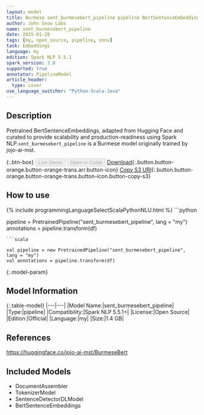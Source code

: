 ```yaml
---
layout: model
title: Burmese sent_burmesebert_pipeline pipeline BertSentenceEmbeddings from jojo-ai-mst
author: John Snow Labs
name: sent_burmesebert_pipeline
date: 2025-01-28
tags: [my, open_source, pipeline, onnx]
task: Embeddings
language: my
edition: Spark NLP 5.5.1
spark_version: 3.0
supported: true
annotator: PipelineModel
article_header:
  type: cover
use_language_switcher: "Python-Scala-Java"
---
```


## Description

Pretrained BertSentenceEmbeddings, adapted from Hugging Face and curated to provide scalability and production-readiness using Spark NLP.`sent_burmesebert_pipeline` is a Burmese model originally trained by jojo-ai-mst.

{:.btn-box}
<button class="button button-orange" disabled>Live Demo</button>
<button class="button button-orange" disabled>Open in Colab</button>
[Download](https://s3.amazonaws.com/auxdata.johnsnowlabs.com/public/models/sent_burmesebert_pipeline_my_5.5.1_3.0_1738049852921.zip){:.button.button-orange.button-orange-trans.arr.button-icon}
[Copy S3 URI](s3://auxdata.johnsnowlabs.com/public/models/sent_burmesebert_pipeline_my_5.5.1_3.0_1738049852921.zip){:.button.button-orange.button-orange-trans.button-icon.button-copy-s3}

## How to use



<div class="tabs-box" markdown="1">
{% include programmingLanguageSelectScalaPythonNLU.html %}
```python

pipeline = PretrainedPipeline("sent_burmesebert_pipeline", lang = "my")
annotations =  pipeline.transform(df)   

```
```scala

val pipeline = new PretrainedPipeline("sent_burmesebert_pipeline", lang = "my")
val annotations = pipeline.transform(df)

```
</div>

{:.model-param}
## Model Information

{:.table-model}
|---|---|
|Model Name:|sent_burmesebert_pipeline|
|Type:|pipeline|
|Compatibility:|Spark NLP 5.5.1+|
|License:|Open Source|
|Edition:|Official|
|Language:|my|
|Size:|1.4 GB|

## References

https://huggingface.co/jojo-ai-mst/BurmeseBert

## Included Models

- DocumentAssembler
- TokenizerModel
- SentenceDetectorDLModel
- BertSentenceEmbeddings